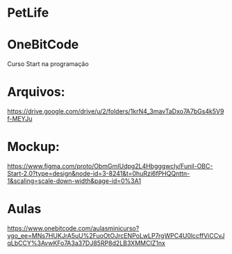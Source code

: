 # PetLife

# OneBitCode
 Curso Start na programação

# Arquivos: 
https://drive.google.com/drive/u/2/folders/1krN4_3mavTaDxo7A7bGs4k5V9f-MEYJu

# Mockup:
https://www.figma.com/proto/ObmGmIUdpg2L4HbgggwcIy/Funil-OBC-Start-2.0?type=design&node-id=3-8241&t=0huRzi6fPHQQnttn-1&scaling=scale-down-width&page-id=0%3A1

# Aulas
https://www.onebitcode.com/aulasminicurso?vgo_ee=MNs7HUKJrA5uU%2FuoOtOJrcENPoLwLP7rgWPC4U0lccffViCCvJqLbCCY%3AvwKFo7A3a37DJ85RP8d2LB3XMMCIZ1nx


 
